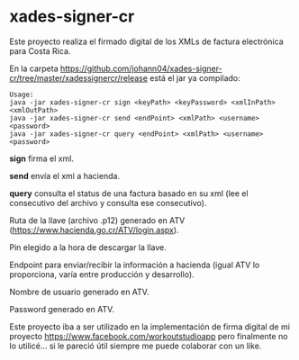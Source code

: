 # xades-signer-cr
Este proyecto realiza el firmado digital de los XMLs de factura electrónica para Costa Rica.

En la carpeta https://github.com/johann04/xades-signer-cr/tree/master/xadessignercr/release está el jar ya compilado:

```
Usage:
java -jar xades-signer-cr sign <keyPath> <keyPassword> <xmlInPath> <xmlOutPath>
java -jar xades-signer-cr send <endPoint> <xmlPath> <username> <password>
java -jar xades-signer-cr query <endPoint> <xmlPath> <username> <password>
```

**sign** firma el xml.

**send** envía el xml a hacienda.

**query** consulta el status de una factura basado en su xml (lee el consecutivo del archivo y consulta ese consecutivo).

**<keypath>** Ruta de la llave (archivo .p12) generado en ATV (https://www.hacienda.go.cr/ATV/login.aspx).

**<keyPassword>** Pin elegido a la hora de descargar la llave.

**<endPoint>** Endpoint para enviar/recibir la información a hacienda (igual ATV lo proporciona, varía entre producción y desarrollo).

**<username>** Nombre de usuario generado en ATV.

**<password>** Password generado en ATV.

Este proyecto iba a ser utilizado en la implementación de firma digital de mi proyecto https://www.facebook.com/workoutstudioapp pero finalmente no lo utilicé... si le pareció útil siempre me puede colaborar con un like.